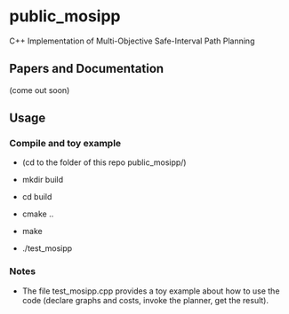 # public_mosipp

C++ Implementation of Multi-Objective Safe-Interval Path Planning

## Papers and Documentation

(come out soon)

## Usage

### Compile and toy example

- (cd to the folder of this repo public_mosipp/)

- mkdir build

- cd build

- cmake ..

- make

- ./test_mosipp

### Notes

- The file test_mosipp.cpp provides a toy example about how to use the code (declare graphs and costs, invoke the planner, get the result).

